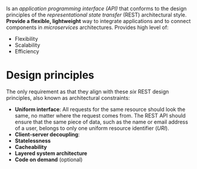 Is an *application programming interface (API)* that conforms to the design principles of the  _representational state transfer_ (REST) architectural style. **Provide a flexible, lightweight** way to integrate applications and to connect components in *microservices* architectures.
Provides high level of:
- Flexibility
- Scalability
- Efficiency

# Design principles
The only requirement as that they align with these *six* REST design principles, also known as architectural constraints:
- **Uniform interface**: All requests for the same resource should look the same, no matter where the request comes from. The REST API should ensure that the same piece of data, such as the name or email address of a user, belongs to only one uniform resource identifier (*URI*).
- **Client-server decoupling**:
- **Statelessness**
- **Cacheability**
- **Layered system architecture**
- **Code on demand** (optional)